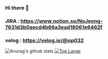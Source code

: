 ### Hi there 👋

### JIRA : https://www.notion.so/NoJeong-7631d3b0aecd4b66a3ead18061e6462f

### velog : https://velog.io/@op032

![Anurag's github stats](https://github-readme-stats.vercel.app/api?username=NoJeong&show_icons=true&theme=radical)
[![Top Langs](https://github-readme-stats.vercel.app/api/top-langs/?username=NoJeong)](https://github.com/anuraghazra/github-readme-stats)
